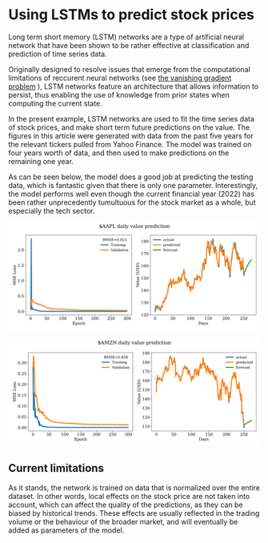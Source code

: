 # Using LSTMs to predict stock prices

Long term short memory (LSTM) networks are a type of artificial neural network that have been shown to be rather effective at classification and prediction of time series data.

Originally designed to resolve issues that emerge from the computational limitations of reccurent neural networks (see [the vanishing gradient problem](https://en.wikipedia.org/wiki/Vanishing_gradient_problem)
), LSTM networks feature an architecture that allows information to persist, thus enabling the use of knowledge from prior states when computing the current state.

In the present example, LSTM networks are used to fit the time series data of stock prices, and make short term future predictions on the value. The figures in this article were generated with data from the past five years for the relevant tickers pulled from Yahoo Finance. The model was trained on four years worth of data, and then used to make predictions on the remaining one year.

As can be seen below, the model does a good job at predicting the testing data, which is fantastic given that there is only one parameter. Interestingly, the model performs well even though the current financial year (2022) has been rather unprecedently tumultuous for the stock market as a whole, but especially the tech sector.

![aapl_prediction](./plots/AAPL_pred.png)

![amzn_prediction](./plots/AMZN_pred.png)

## Current limitations

As it stands, the network is trained on data that is normalized over the entire dataset. In other words, local effects on the stock price are not taken into account, which can affect the quality of the predictions, as they can be biased by historical trends. These effects are usually reflected in the trading volume or the behaviour of the broader market, and will eventually be added as parameters of the model.
